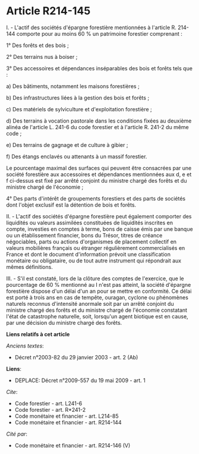 # Article R214-145

I. - L'actif des sociétés d'épargne forestière mentionnées à l'article R. 214-144 comporte pour au moins 60 % un patrimoine
forestier comprenant :

1° Des forêts et des bois ;

2° Des terrains nus à boiser ;

3° Des accessoires et dépendances inséparables des bois et forêts tels que :

a) Des bâtiments, notamment les maisons forestières ;

b) Des infrastructures liées à la gestion des bois et forêts ;

c) Des matériels de sylviculture et d'exploitation forestière ;

d) Des terrains à vocation pastorale dans les conditions fixées au deuxième alinéa de l'article L. 241-6 du code forestier et
à l'article R. 241-2 du même code ;

e) Des terrains de gagnage et de culture à gibier ;

f) Des étangs enclavés ou attenants à un massif forestier.

Le pourcentage maximal des surfaces qui peuvent être consacrées par une société forestière aux accessoires et dépendances
mentionnées aux d, e et f ci-dessus est fixé par arrêté conjoint du ministre chargé des forêts et du ministre chargé de
l'économie ;

4° Des parts d'intérêt de groupements forestiers et des parts de sociétés dont l'objet exclusif est la détention de bois et
forêts.

II. - L'actif des sociétés d'épargne forestière peut également comporter des liquidités ou valeurs assimilées constituées de
liquidités inscrites en compte, investies en comptes à terme, bons de caisse émis par une banque ou un établissement
financier, bons du Trésor, titres de créance négociables, parts ou actions d'organismes de placement collectif en valeurs
mobilières français ou étranger régulièrement commercialisés en France et dont le document d'information prévoit une
classification monétaire ou obligataire, ou de tout autre instrument qui répondrait aux mêmes définitions.

III. - S'il est constaté, lors de la clôture des comptes de l'exercice, que le pourcentage de 60 % mentionné au I n'est pas
atteint, la société d'épargne forestière dispose d'un délai d'un an pour se mettre en conformité. Ce délai est porté à trois
ans en cas de tempête, ouragan, cyclone ou phénomènes naturels reconnus d'intensité anormale soit par un arrêté conjoint du
ministre chargé des forêts et du ministre chargé de l'économie constatant l'état de catastrophe naturelle, soit, lorsqu'un
agent biotique est en cause, par une décision du ministre chargé des forêts.

**Liens relatifs à cet article**

_Anciens textes_:

  - Décret n°2003-82 du 29 janvier 2003 - art. 2 (Ab)

**Liens**:

  - DEPLACE: Décret n°2009-557 du 19 mai 2009 - art. 1

_Cite_:

  - Code forestier - art. L241-6
  - Code forestier - art. R*241-2
  - Code monétaire et financier - art. L214-85
  - Code monétaire et financier - art. R214-144

_Cité par_:

  - Code monétaire et financier - art. R214-146 (V)
